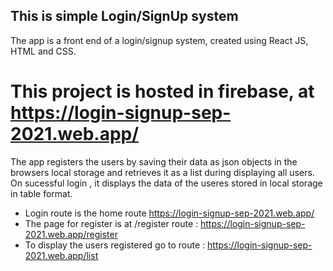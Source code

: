 ## This is simple Login/SignUp system

The app is a front end of a login/signup system, created using React JS, HTML and CSS.

# This project is hosted in firebase, at https://login-signup-sep-2021.web.app/

The app registers the users by saving their data as json objects in the browsers local storage and retrieves it as a list during displaying all users. 
On sucessful login , it displays the data of the useres stored in local storage in table format.

* Login route is the home route https://login-signup-sep-2021.web.app/
* The page for register is at /register route : https://login-signup-sep-2021.web.app/register
* To display the users registered go to route :  https://login-signup-sep-2021.web.app/list
